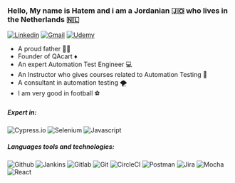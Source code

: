 ### Hello, My name is Hatem and i am a Jordanian 🇯🇴 who lives in the Netherlands 🇳🇱

[![Linkedin](https://img.shields.io/badge/linkedin-0077B5?style=for-the-badge&logo=linkedin&link=http://right)](https://www.linkedin.com/in/hatem-hatamleh/)
[![Gmail](https://img.shields.io/badge/gmail-EA4335?style=for-the-badge&logo=gmail&link=http://right&logoColor=ffffff)](mailto:hatem.hatamleh@gmail.com)
[![Udemy](https://img.shields.io/badge/udemy-EC5252?style=for-the-badge&logo=udemy&link=http://right&logoColor=ffffff)](https://www.udemy.com/user/hatem-hatamleh/)


- A proud father 👨‍👧
- Founder of QAcart ♦️
- An expert Automation Test Engineer 💻
- An Instructor who gives courses related to Automation Testing 🎥
- A consultant in automation testing 🌪️
- I am very good in football ⚽


##### Expert in: 
![Cypress.io](https://img.shields.io/badge/Cypress.io-17202C?style=for-the-badge&logo=cypress&link=http://right)
![Selenium](https://img.shields.io/badge/Selenium-00AA01?style=for-the-badge&logo=selenium&link=http://right&logoColor=ffffff)
![Javascript](https://img.shields.io/badge/Javascript-F7DF1E?style=for-the-badge&logo=javascript&link=http://right&logoColor=000000)


##### Languages tools and technologies:
![Github](https://img.shields.io/badge/github-181717?style=for-the-badge&logo=github&link=http://right&logoColor=ffffff)
![Jankins](https://img.shields.io/badge/jenkins-D24939?style=for-the-badge&logo=jenkins&link=http://right&logoColor=ffffff)
![Gitlab](https://img.shields.io/badge/gitlab-FCA121?style=for-the-badge&logo=gitlab&link=http://right&logoColor=ffffff)
![Git](https://img.shields.io/badge/git-F05032?style=for-the-badge&logo=git&link=http://right&logoColor=ffffff)
![CircleCI](https://img.shields.io/badge/circleci-343434?style=for-the-badge&logo=circleci&link=http://right&logoColor=ffffff)
![Postman](https://img.shields.io/badge/postman-FF6C37?style=for-the-badge&logo=postman&link=http://right&logoColor=ffffff)
![Jira](https://img.shields.io/badge/jira-0052CC?style=for-the-badge&logo=jira&link=http://right&logoColor=ffffff)
![Mocha](https://img.shields.io/badge/mocha-8D6748?style=for-the-badge&logo=mocha&link=http://right&logoColor=ffffff)
![React](https://img.shields.io/badge/react-61DAFB?style=for-the-badge&logo=react&link=http://right&logoColor=ffffff)
